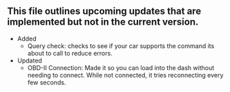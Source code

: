 ## This file outlines upcoming updates that are implemented but not in the current version.

- Added
  - Query check: checks to see if your car supports the command its about to call to reduce errors.
- Updated
  - OBD-II Connection: Made it so you can load into the dash without needing to connect. While not connected, it tries reconnecting every few seconds.